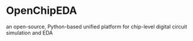 # OpenChipEDA
an open-source, Python-based unified platform for chip-level digital circuit simulation and EDA
